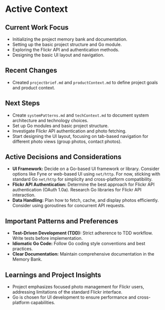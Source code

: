 # Active Context

## Current Work Focus
- Initializing the project memory bank and documentation.
- Setting up the basic project structure and Go module.
- Exploring the Flickr API and authentication methods.
- Designing the basic UI layout and navigation.

## Recent Changes
- Created `projectbrief.md` and `productContext.md` to define project goals and product context.

## Next Steps
- Create `systemPatterns.md` and `techContext.md` to document system architecture and technology choices.
- Set up Go modules and basic project structure.
- Investigate Flickr API authentication and photo fetching.
- Start designing the UI layout, focusing on tab-based navigation for different photo views (group photos, contact photos).

## Active Decisions and Considerations
- **UI Framework:** Decide on a Go-based UI framework or library. Consider options like Fyne or web-based UI using `net/http`. For now, sticking with standard Go `net/http` for simplicity and cross-platform compatibility.
- **Flickr API Authentication:** Determine the best approach for Flickr API authentication (OAuth 1.0a). Research Go libraries for Flickr API interaction.
- **Data Handling:** Plan how to fetch, cache, and display photos efficiently. Consider using goroutines for concurrent API requests.

## Important Patterns and Preferences
- **Test-Driven Development (TDD):** Strict adherence to TDD workflow. Write tests before implementation.
- **Idiomatic Go Code:** Follow Go coding style conventions and best practices.
- **Clear Documentation:** Maintain comprehensive documentation in the Memory Bank.

## Learnings and Project Insights
- Project emphasizes focused photo management for Flickr users, addressing limitations of the standard Flickr interface.
- Go is chosen for UI development to ensure performance and cross-platform capabilities.
